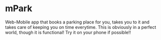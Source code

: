 # mPark
Web-Mobile app that books a parking place for you, takes you to it and takes care of keeping you on time everytime. This is obviously in a perfect world, though it is functional! Try it on your phone if possible!!
